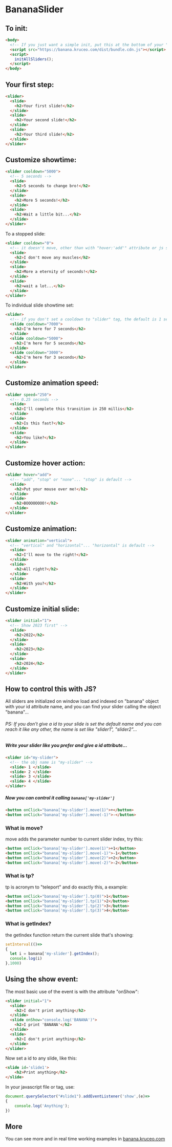# BananaSlider

## To init:

```html
<body>
  <!-- If you just want a simple init, put this at the bottom of your "body" tag  -->
  <script src="https://banana.kruceo.com/dist/bundle.cdn.js"></script>
  <script>
    initAllSliders();
  </script>
</body>
```

## Your first step:

```html
<slider>
  <slide>
    <h2>Your first slide!</h2>
  </slide>
  <slide>
    <h2>Your second slide!</h2>
  </slide>
  <slide>
    <h2>Your third slide!</h2>
  </slide>
</slider>
```

## Customize showtime:

```html
<slider cooldown="5000">
  <!-- 5 seconds -->
  <slide>
    <h2>5 seconds to change bro!</h2>
  </slide>
  <slide>
    <h2>More 5 seconds!</h2>
  </slide>
  <slide>
    <h2>Wait a little bit...</h2>
  </slide>
</slider>
```

To a stopped slide:

```html
<slider cooldown="0">
  <!-- it doesn't move, other than with "hover:'add'" attribute or js script commands -->
  <slide>
    <h2>I don't move any muscles</h2>
  </slide>
  <slide>
    <h2>More a eternity of seconds!</h2>
  </slide>
  <slide>
    <h2>wait a lot...</h2>
  </slide>
</slider>
```

To individual slide showtime set:

```html
<slider>
  <!-- if you don't set a cooldown to "slider" tag, the default is 1 second-->
  <slide cooldown="7000">
    <h2>I'm here for 7 seconds</h2>
  </slide>
  <slide cooldown="5000">
    <h2>I'm here for 5 seconds</h2>
  </slide>
  <slide cooldown="3000">
    <h2>I'm here for 3 seconds</h2>
  </slide>
</slider>
```

## Customize animation speed:

```html
<slider speed="250">
  <!-- 0.25 seconds -->
  <slide>
    <h2>I'll complete this transition in 250 millis</h2>
  </slide>
  <slide>
    <h2>Is this fast?</h2>
  </slide>
  <slide>
    <h2>You like?</h2>
  </slide>
</slider>
```

## Customize hover action:

```html
<slider hover="add">
  <!-- "add", "stop" or "none"... "stop" is default -->
  <slide>
    <h2>Put your mouse over me!</h2>
  </slide>
  <slide>
    <h2>BOOOOOOOO!</h2>
  </slide>
</slider>
```

## Customize animation:

```html
<slider animation="vertical">
  <!-- "vertical" and "horizontal"... "horizontal" is default -->
  <slide>
    <h2>I'll move to the right!</h2>
  </slide>
  <slide>
    <h2>All right?</h2>
  </slide>
  <slide>
    <h2>With you?</h2>
  </slide>
</slider>
```

## Customize initial slide:

```html
<slider initial="1">
  <!-- Show 2023 first" -->
  <slide>
    <h2>2022</h2>
  </slide>
  <slide>
    <h2>2023</h2>
  </slide>
  <slide>
    <h2>2024</h2>
  </slide>
</slider>
```

## How to control this with JS?

All sliders are initialized on window load and indexed on "banana" object with your id attribute name, and you can find your slider calling the object "banana"...
<br/>

###### PS: If you don't give a id to your slide is set the default name and you can reach it like any other, the name is set like "slider1", "slider2"...

##### Write your slider like you prefer and give a id attribute...

```html
<slider id="my-slider">
  <!-- the obj name is "my-slider" -->
  <slide> 1 </slide>
  <slide> 2 </slide>
  <slide> 3 </slide>
  <slide> 4 </slide>
</slider>
```

##### Now you can control it calling `banana['my-slider']`

```html
<button onClick="banana['my-slider'].move(1)">+</button>
<button onClick="banana['my-slider'].move(-1)">-</button>
```

### What is move?

move adds the parameter number to current slider index, try this:

```html
<button onClick="banana['my-slider'].move(1)">+1</button>
<button onClick="banana['my-slider'].move(-1)">-1</button>
<button onClick="banana['my-slider'].move(2)">+2</button>
<button onClick="banana['my-slider'].move(-2)">-2</button>
```

### What is tp?

tp is acronym to "teleport" and do exactly this, a example:

```html
<button onClick="banana['my-slider'].tp(0)">1</button>
<button onClick="banana['my-slider'].tp(1)">2</button>
<button onClick="banana['my-slider'].tp(2)">3</button>
<button onClick="banana['my-slider'].tp(3)">4</button>
```
### What is getIndex?
the getIndex function return the current slide that's showing:

```js
setInterval(()=>
{
  let i = banana['my-slider'].getIndex();
  console.log(i)
},1000)
```
## Using the show event:

The most basic use of the event is with the attribute "onShow":

```html
<slider initial="1">
  <slide>
    <h2>I don't print anything</h2>
  </slide>
  <slide onShow="console.log('BANANA')">
    <h2>I print 'BANANA'</h2>
  </slide>
  <slide>
    <h2>I don't print anything</h2>
  </slide>
</slider>
```

Now set a id to any slide, like this:

```html
<slide id='slide1'>
    <h2>Print anything</h2>
</slide>
```
In your javascript file or tag, use:

```javascript
document.querySelector("#slide1").addEventListener('show',(e)=>
{
    console.log('Anything');
})
```

## More

You can see more and in real time working examples in <a href='https://banana.kruceo.com'>banana.kruceo.com

